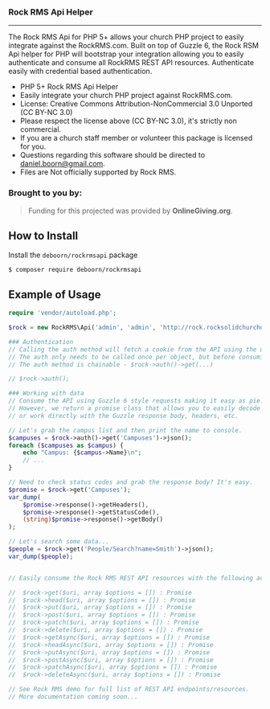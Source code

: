 ### Rock RMS Api Helper
---

The Rock RMS Api for PHP 5+ allows your church PHP project to easily integrate against the RockRMS.com. Built on top of Guzzle 6, the Rock RSM Api helper for PHP will bootstrap your integration allowing you to easily authenticate and consume all RockRMS REST API resources. Authenticate easily with credential based authentication. 

- PHP 5+ Rock RMS Api Helper
- Easily integrate your church PHP project against RockRMS.com.
- License: Creative Commons Attribution-NonCommercial 3.0 Unported (CC BY-NC 3.0)
- Please respect the license above (CC BY-NC 3.0), it's strictly non commercial.
- If you are a church staff member or volunteer this package is licensed for you.
- Questions regarding this software should be directed to daniel.boorn@gmail.com.
- Files are Not officially supported by Rock RMS.


### Brought to you by:
> Funding for this projected was provided by **OnlineGiving.org**.

How to Install
---------------

Install the `deboorn/rockrmsapi` package

```shell
$ composer require deboorn/rockrmsapi
```

Example of Usage
---------------

```php
require 'vendor/autoload.php';

$rock = new RockRMS\Api('admin', 'admin', 'http://rock.rocksolidchurchdemo.com/api/');

### Authentication
// Calling the auth method will fetch a cookie from the API using the user credentials
// The auth only needs to be called once per object, but before consuming endpoints
// The auth method is chainable - $rock->auth()->get(...)

// $rock->auth();

### Working with data
// Consume the API using Guzzle 6 style requests making it easy as pie!
// However, we return a promise class that allows you to easily decode json
// or work directly with the Guzzle response body, headers, etc.

// Let's grab the campus list and then print the name to console.
$campuses = $rock->auth()->get('Campuses')->json();
foreach ($campuses as $campus) {
    echo "Campus: {$campus->Name}\n";
    // ...
}

// Need to check status codes and grab the response body? It's easy.
$promise = $rock->get('Campuses');
var_dump(
    $promise->response()->getHeaders(),
    $promise->response()->getStatusCode(),
    (string)$promise->response()->getBody()
);

// Let's search some data...
$people = $rock->get('People/Search?name=Smith')->json();
var_dump($people);


// Easily consume the Rock RMS REST API resources with the following actions -

//  $rock->get($uri, array $options = []) : Promise
//  $rock->head($uri, array $options = []) : Promise
//  $rock->put($uri, array $options = []) : Promise
//  $rock->post($uri, array $options = []) : Promise
//  $rock->patch($uri, array $options = []) : Promise
//  $rock->delete($uri, array $options = []) : Promise
//  $rock->getAsync($uri, array $options = []) : Promise
//  $rock->headAsync($uri, array $options = []) : Promise
//  $rock->putAsync($uri, array $options = []) : Promise
//  $rock->postAsync($uri, array $options = []) : Promise
//  $rock->patchAsync($uri, array $options = []) : Promise
//  $rock->deleteAsync($uri, array $options = []) : Promise

// See Rock RMS demo for full list of REST API endpoints/resources.
// More documentation coming soon...










